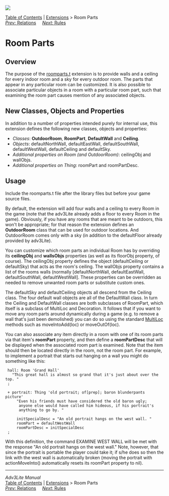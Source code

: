 ---
---
<div class="topbar">

<img src="../../docs/manual/topbar.jpg" data-border="0" />

</div>

<div class="nav">

<a href="../../docs/manual/toc.html" class="nav">Table of Contents</a> \|
<a href="../../docs/manual/extensions.html" class="nav">Extensions</a> \>
Room Parts  
<span class="navnp"><a href="relations.html" class="nav"><em>Prev:</em> Relations</a>
    <a href="rules.html" class="nav"><em>Next:</em> Rules</a>     </span>

</div>

<div class="main">

# Room Parts

## Overview

The purpose of the [roomparts.t](../roomparts.t) extension is to provide
walls and a ceiling for every indoor room and a sky for every outdoor
room. The parts that appear in any particular room can be customized. It
is also possible to associate particular objects in a room with a
particular room part, such that examining the room part causes mention
of any associated objects.

  
<span id="classes"></span>

## New Classes, Objects and Properties

In addition to a number of properties intended purely for internal use,
this extension defines the following new classes, objects and
properties:

- *Classes*: **OutdoorRoom**, **RoomPart**, **DefaultWall** and
  **Ceiling**.
- *Objects*: defaultNorthWall, defaultEastWall, defaultSouthWall,
  defaultWestWall, defaultCeiling and defaultSky.
- *Additional properties on Room (and OutdoorRoom)*:
  <span class="code">ceilingObj</span> and
  <span class="code">wallObjs</span>.
- *Additional properties on Thing*: <span class="code">roomPart</span>
  and <span class="code">roomPartDesc</span>.

  
<span id="usage"></span>

## Usage

Include the roomparts.t file after the library files but before your
game source files.

By default, the extension will add four walls and a ceiling to every
Room in the game (note that the adv3Lite already adds a floor to every
Room in the game). Obviously, if you have any rooms that are meant to be
outdoors, this won't be appropriate; for that reason the extension
defines an **OutdoorRoom** class that can be used for outdoor locations.
And OutdoorRoom comes only with a sky (in addition to the defaultFloor
already provided by adv3Lite).

You can customize which room parts an individual Room has by overriding
its **ceilingObj** and **wallsObjs** properties (as well as its floorObj
property, of course). The <span class="code">ceilingObj</span> property
defines the object (defaultCeiling or defaultSky) that acts as the
room's ceiling. The <span class="code">wallObjs</span> property contains
a list of the rooms walls (normally \[defaultNorthWall, defaultEastWall,
defaultSouthWall, defaultWestWall\]. These properties can be overridden
as needed to remove unwanted room parts or substitute custom ones.

The defaultSky and defaultCeiling objects all descend from the
<span class="code">Ceiling</span> class. The four default wall objects
are all of the <span class="code">DefaultWall</span> class. In turn the
Ceiling and DefaultWall classes are both subclasses of
<span class="code">RoomPart</span>, which itself is a subclass of
<span class="code">MultiLoc</span> and
<span class="code">Decoration</span>. It follows that if you want to
move any room parts around dynamically during a game (e.g. to remove a
wall that's just been demolished) you can do so using the standard
[MultiLoc](../../manual/multiloc#movingmulti) methods such as
moveIntoAdd(loc) or moveOutOf(loc).

You can also associate any item directly in a room with one of its room
parts via that item's **roomPart** property, and then define a
**roomPartDesc** that will be displayed when the associated room part is
examined. Note that the item should then be located directly in the
room, not the room part. For example, to implement a portrait that
starts out hanging on a wall you might do something like this:

<div class="code">

     hall: Room 'Grand Hall'
       "This great hall is almost so grand that it's just about over the top. "
     ;
     
     + portrait: Thing 'old portrait; of[prep]; baron blunderpants picture'
         "Even his friends must have considered the old baron ugly;
          anyone else would have called him hideous, if his portrait's
          anything to go by. "
          
         initSpecialDesc = "An old portrait hangs on the west wall. "
         roomPart = defaultWestWall
         roomPartDesc = initSpecialDesc
     ; 
     

</div>

With this definition, the command EXAMINE WEST WALL will be met with the
response "An old portrait hangs on the west wall." Note, however, that
since the portrait is portable the player could take it; if s/he does so
then the link with the west wall is automatically broken (moving the
portrait with actionMoveInto() automatically resets its roomPart
property to nil).

</div>

------------------------------------------------------------------------

<div class="navb">

*Adv3Lite Manual*  
<a href="../../docs/manual/toc.html" class="nav">Table of Contents</a> \|
<a href="../../docs/manual/extensions.html" class="nav">Extensions</a> \>
Room Parts  
<span class="navnp"><a href="relations.html" class="nav"><em>Prev:</em> Relations</a>
    <a href="rules.html" class="nav"><em>Next:</em> Rules</a>     </span>

</div>
